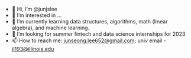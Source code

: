- 👋 Hi, I’m @junjslee
- 👀 I’m interested in ...
- 🌱 I’m currently learning data structures, algorithms, math (linear algebra), and machine learning.
- 💞️ I’m looking for summer fintech and data science internships for 2023
- 📫 How to reach me: junseong.lee652@gmail.com; univ email - jl193@illinois.edu 
